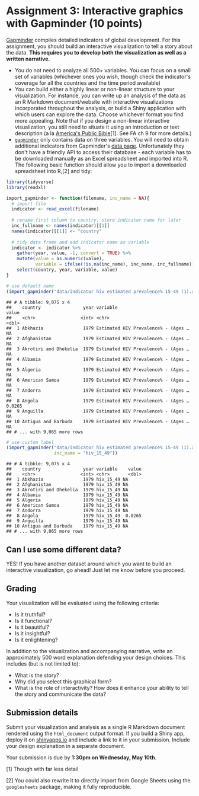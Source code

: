 
Assignment 3: Interactive graphics with Gapminder (10 points)
=============================================================

[Gapminder](http://www.gapminder.org/data/) compiles detailed indicators of global development. For this assignment, you should build an interactive visualization to tell a story about the data. **This requires you to develop both the visualization as well as a written narrative.**

-   You do not need to analyze all 500+ variables. You can focus on a small set of variables (whichever ones you wish, though check the indicator's coverage for all the countries and the time period available)
-   You can build either a highly linear or non-linear structure to your visualization. For instance, you can write up an analysis of the data as an R Markdown document/website with interactive visualizations incorporated throughout the analysis, or build a Shiny application with which users can explore the data. Choose whichever format you find more appealing. Note that if you design a non-linear interactive visualization, you still need to situate it using an introduction or text description (a la [America's Public Bible](http://americaspublicbible.org/)[1]. See FA ch 9 for more details.)
-   [`gapminder`](https://cran.r-project.org/web/packages/gapminder/index.html) only contains data on three variables. You will need to obtain additional indicators from Gapminder's [data page](http://www.gapminder.org/data/). Unfortunately they don't have a friendly API to access their database - each variable has to be downloaded manually as an Excel spreadsheet and imported into R. The following basic function should allow you to import a downloaded spreadsheet into R,[2] and tidy:

``` r
library(tidyverse)
library(readxl)

import_gapminder <- function(filename, inc_name = NA){
  # import file
  indicator <- read_excel(filename)
  
  # rename first column to country, store indicator name for later
  inc_fullname <- names(indicator)[[1]]
  names(indicator)[[1]] <- "country"
  
  # tidy data frame and add indicator name as variable
  indicator <- indicator %>%
    gather(year, value, -1, convert = TRUE) %>%
    mutate(value = as.numeric(value),
           variable = ifelse(!is.na(inc_name), inc_name, inc_fullname)) %>%
    select(country, year, variable, value)
}

# use default name
(import_gapminder("data/indicator hiv estimated prevalence% 15-49 (1).xlsx"))
```

    ## # A tibble: 9,075 x 4
    ##    country                year variable                              value
    ##    <chr>                 <int> <chr>                                 <dbl>
    ##  1 Abkhazia               1979 Estimated HIV Prevalence% - (Ages … NA     
    ##  2 Afghanistan            1979 Estimated HIV Prevalence% - (Ages … NA     
    ##  3 Akrotiri and Dhekelia  1979 Estimated HIV Prevalence% - (Ages … NA     
    ##  4 Albania                1979 Estimated HIV Prevalence% - (Ages … NA     
    ##  5 Algeria                1979 Estimated HIV Prevalence% - (Ages … NA     
    ##  6 American Samoa         1979 Estimated HIV Prevalence% - (Ages … NA     
    ##  7 Andorra                1979 Estimated HIV Prevalence% - (Ages … NA     
    ##  8 Angola                 1979 Estimated HIV Prevalence% - (Ages …  0.0265
    ##  9 Anguilla               1979 Estimated HIV Prevalence% - (Ages … NA     
    ## 10 Antigua and Barbuda    1979 Estimated HIV Prevalence% - (Ages … NA     
    ## # ... with 9,065 more rows

``` r
# use custom label
(import_gapminder("data/indicator hiv estimated prevalence% 15-49 (1).xlsx",
                  inc_name = "hiv_15_49"))
```

    ## # A tibble: 9,075 x 4
    ##    country                year variable    value
    ##    <chr>                 <int> <chr>       <dbl>
    ##  1 Abkhazia               1979 hiv_15_49 NA     
    ##  2 Afghanistan            1979 hiv_15_49 NA     
    ##  3 Akrotiri and Dhekelia  1979 hiv_15_49 NA     
    ##  4 Albania                1979 hiv_15_49 NA     
    ##  5 Algeria                1979 hiv_15_49 NA     
    ##  6 American Samoa         1979 hiv_15_49 NA     
    ##  7 Andorra                1979 hiv_15_49 NA     
    ##  8 Angola                 1979 hiv_15_49  0.0265
    ##  9 Anguilla               1979 hiv_15_49 NA     
    ## 10 Antigua and Barbuda    1979 hiv_15_49 NA     
    ## # ... with 9,065 more rows

Can I use some different data?
------------------------------

YES! If you have another dataset around which you want to build an interactive visualization, go ahead! Just let me know before you proceed.

Grading
-------

Your visualization will be evaluated using the following criteria:

-   Is it truthful?
-   Is it functional?
-   Is it beautiful?
-   Is it insightful?
-   Is it enlightening?

In addition to the visualization and accompanying narrative, write an approximately 500 word explanation defending your design choices. This includes (but is not limited to):

-   What is the story?
-   Why did you select this graphical form?
-   What is the role of interactivity? How does it enhance your ability to tell the story and communicate the data?

Submission details
------------------

Submit your visualization and analysis as a single R Markdown document rendered using the `html_document` output format. If you build a Shiny app, deploy it on [shinyapps.io](http://www.shinyapps.io) and include a link to it in your submission. Include your design explanation in a separate document.

Your submission is due by **1:30pm on Wednesday, May 10th**.

[1] Though with far less detail

[2] You could also rewrite it to directly import from Google Sheets using the `googlesheets` package, making it fully reproducible.
